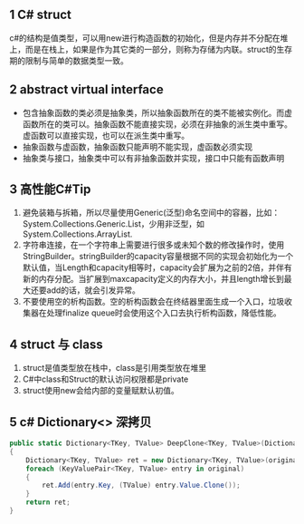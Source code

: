 ## 1 C# struct
c#的结构是值类型，可以用new进行构造函数的初始化，但是内存并不分配在堆上，而是在栈上，如果是作为其它类的一部分，则称为存储为内联。struct的生存期的限制与简单的数据类型一致。

## 2 abstract virtual interface
- 包含抽象函数的类必须是抽象类，所以抽象函数所在的类不能被实例化。而虚函数所在的类可以。抽象函数不能直接实现，必须在非抽象的派生类中重写。虚函数可以直接实现，也可以在派生类中重写。
- 抽象函数与虚函数，抽象函数只能声明不能实现，虚函数必须实现
- 抽象类与接口，抽象类中可以有非抽象函数并实现，接口中只能有函数声明
  
## 3 高性能C#Tip
1. 避免装箱与拆箱，所以尽量使用Generic(泛型)命名空间中的容器，比如：System.Collections.Generic.List<T>，少用非泛型，如System.Collections.ArrayList.
2. 字符串连接，在一个字符串上需要进行很多或未知个数的修改操作时，使用StringBuilder。stringBuilder的capacity容量根据不同的实现会初始化为一个默认值，当Length和capacity相等时，capacity会扩展为之前的2倍，并伴有新的内存分配。当扩展到maxcapacity定义的内存大小，并且length增长到最大还要add的话，就会引发异常。
3. 不要使用空的析构函数。空的析构函数会在终结器里面生成一个入口，垃圾收集器在处理finalize queue时会使用这个入口去执行析构函数，降低性能。

## 4 struct 与 class
1. struct是值类型放在栈中，class是引用类型放在堆里
1. C#中class和Struct的默认访问权限都是private
2. struct使用new会给内部的变量赋默认初值。


## 5 c# Dictionary<> 深拷贝
```c#
public static Dictionary<TKey, TValue> DeepClone<TKey, TValue>(Dictionary<TKey, TValue> original) where TValue : ICloneable
{
    Dictionary<TKey, TValue> ret = new Dictionary<TKey, TValue>(original.Count, original.Comparer);
    foreach (KeyValuePair<TKey, TValue> entry in original)
    {
        ret.Add(entry.Key, (TValue) entry.Value.Clone());
    }
    return ret;
}
```